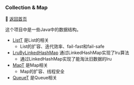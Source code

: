 ### Collection & Map
:large_blue_circle: [返回首页](https://github.com/fishstormX/Java-lab)

这个项目中是一些Java中的数据结构。

- [ListT](ListT.java) 是List的相关
  - List的扩容、迭代效率、fail-fast和fail-safe
- [LruByLinkedHashMap](LruByLinkedHashMap.java) 通过LinkedHashMap实现了lru算法
  - 通过LinkedHashMap实现了能淘汰旧数据的lru
- [MapT](MapT.java) 是Map相关
  - Map的扩容、线程安全
- [QueueT](QueueT.java) 是Queue相关
